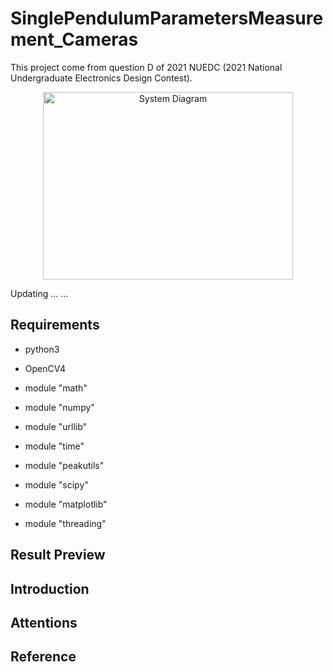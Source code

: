 # SinglePendulumParametersMeasurement_Cameras
This project come from question D of 2021 NUEDC (2021 National Undergraduate Electronics Design Contest).

<div align=center><img src="https://github.com/Fater20/SinglePendulumParametersMeasurement_Cameras/blob/main/image/SystemDiagram.png" width="400" height="300" alt="System Diagram"/></div>

Updating ... ...

## Requirements
* python3
* OpenCV4
* module "math"
* module "numpy"
* module "urllib"
* module "time"

* module "peakutils"
* module "scipy"
* module "matplotlib"

* module "threading"


## Result Preview



## Introduction


## Attentions


## Reference

